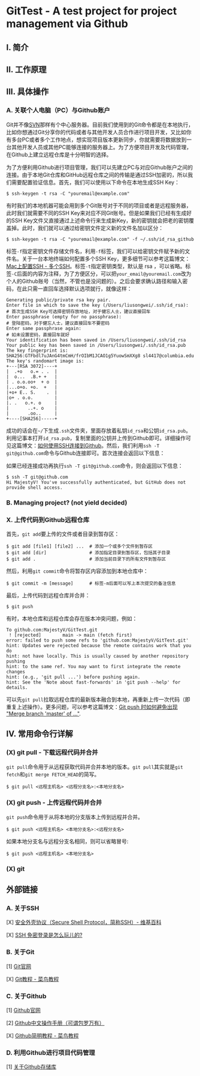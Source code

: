 # GitTest - A test project for project management via Github

## I. 简介

## II. 工作原理

## III. 具体操作

### A. 关联个人电脑（PC）与Github账户

Git并不像[SVN](https://subversion.apache.org/)那样有个中心服务器。目前我们使用到的Git命令都是在本地执行，比如你想通过Git分享你的代码或者与其他开发人员合作进行项目开发，又比如你有多台PC或者多个工作地点，想实现项目版本更新同步，你就需要将数据放到一台其他开发人员或其他PC能够连接的服务器上。为了方便项目开发及代码管理，在Github上建立远程仓库是十分明智的选择。

为了方便利用Github进行项目管理，我们可以先建立PC与对应Github账户之间的连接。由于本地Git仓库和GitHub远程仓库之间的传输是通过SSH加密的，所以我们需要配置验证信息。首先，我们可以使用以下命令在本地生成SSH Key：

```
$ ssh-keygen -t rsa -C "youremail@example.com"
```

有时我们的本地机器可能会用到多个Git账号对于不同的项目或者是远程服务器，此时我们就需要不同的SSH Key来对应不同Git账号。但是如果我们已经有生成好的SSH Key文件又直接通过上述命令行来生成新Key，新的密钥就会把老的密钥覆盖掉。此时，我们就可以通过给密钥文件定义新的文件名加以区分：

```
$ ssh-keygen -t rsa -C "youremail@example.com" -f ~/.ssh/id_rsa_github
```

标签```-f```指定密钥文件存储文件名，利用```-f```标签，我们可以给密钥文件赋予新的文件名。关于一台本地终端如何配置多个SSH Key，更多细节可以参考这篇博文：[Mac上配置SSH - 多个SSH](https://www.jianshu.com/p/d29ef6aefee2)。标签```-t```指定密钥类型，默认是 rsa ，可以省略。标签```-C```后面的内容为注释，为了方便区分，可以把```your_email@youremail.com```改为个人的Github账号（当然，不管也是没问题的）。之后会要求确认路径和输入密码，在此只需一直回车选择默认选项就行，就像这样：

```
Generating public/private rsa key pair.
Enter file in which to save the key (/Users/liusongwei/.ssh/id_rsa):  # 首次生成SSH Key可选择密钥存放地址，对于健忘人士，建议直接回车
Enter passphrase (empty for no passphrase):                           # 登陆密码，对于健忘人士，建议直接回车不要密码
Enter same passphrase again:                                          # 如未设置密码，直接回车就好
Your identification has been saved in /Users/liusongwei/.ssh/id_rsa
Your public key has been saved in /Users/liusongwei/.ssh/id_rsa.pub
The key fingerprint is:
SHA256:GTFbdl7uJAnG4tmCmH/frOIbM1JCAO1g5YuowSmXXg8 sl4417@columbia.edu
The key's randomart image is:
+---[RSA 3072]----+
|  .+o   o.= . .  |
|  o...  .B.+ +   |
| . o.o.oo+  + o  |
|...o+o. +o.  +   |
|+o+ E.. S.    .  |
|o+ . o.o.        |
|. .   o.+. o     |
|       ..+. o    |
|       .oo..     |
+----[SHA256]-----+
```

成功的话会在```~/```下生成```.ssh```文件夹，里面存放着私钥```id_rsa```和公钥```id_rsa.pub```。 利用记事本打开```id_rsa.pub```，复制里面的公钥并上传到Github即可。详细操作可见这篇博文：[如何使用SSH连接到Github](https://zhuanlan.zhihu.com/p/111344840)。然后，我们利用```ssh -T git@github.com```命令与Github连接即可。首次连接会返回以下信息：

如果已经连接成功再执行```ssh -T git@github.com```命令，则会返回以下信息：
```
$ ssh -T git@github.com
Hi MajestyV! You've successfully authenticated, but GitHub does not provide shell access.
```

### B. Managing project? (not yield decided)

### X. 上传代码到Github远程仓库

首先，```git add```要上传的文件或者目录到暂存区：

```
$ git add [file1] [file2] ...  # 添加一个或多个文件到暂存区
$ git add [dir]                # 添加指定目录到暂存区，包括其子目录
$ git add .                    # 添加当前目录下的所有文件到暂存区
```

然后，利用```git commit```命令将暂存区内容添加到本地仓库中：

```
$ git commit -m [message]      # 标签-m后面可以写上本次提交的备注信息
```

最后，上传代码到远程仓库并合并：

```
$ git push
```

有时，本地仓库和远程仓库会存在版本冲突问题，例如：

```
To github.com:MajestyV/GitTest.git
 ! [rejected]        main -> main (fetch first)
error: failed to push some refs to 'github.com:MajestyV/GitTest.git'
hint: Updates were rejected because the remote contains work that you do
hint: not have locally. This is usually caused by another repository pushing
hint: to the same ref. You may want to first integrate the remote changes
hint: (e.g., 'git pull ...') before pushing again.
hint: See the 'Note about fast-forwards' in 'git push --help' for details.
```

可以先```git pull```拉取远程仓库的最新版本融合到本地，再重新上传一次代码（即重复上述操作）。更多问题，可以参考这篇博文：[Git push 时如何避免出现 "Merge branch 'master' of ..."](https://www.cnblogs.com/Sinte-Beuve/p/9195018.html).

## IV. 常用命令行详解

### (X) git pull - 下载远程代码并合并
```git pull```命令用于从远程获取代码并合并本地的版本。```git pull```其实就是```git fetch```和```git merge FETCH_HEAD```的简写。

```
$ git pull <远程主机名> <远程分支名>:<本地分支名>
```

### (X) git push - 	上传远程代码并合并

```git push```命令用于从将本地的分支版本上传到远程并合并。

```
$ git push <远程主机名> <本地分支名>:<远程分支名>
```

如果本地分支名与远程分支名相同，则可以省略冒号:

```
$ git push <远程主机名> <本地分支名>
```

### (X) git

## 外部链接

### A. 关于SSH

[X] [安全外壳协议（Secure Shell Protocol，简称SSH）- 维基百科](https://zh.wikipedia.org/wiki/Secure_Shell)

[X] [SSH 免密登录是怎么玩儿的?](https://zhuanlan.zhihu.com/p/28423720)

### B. 关于Git

[1] [Git官网](https://git-scm.com/)

[X] [Git教程 - 菜鸟教程](https://www.runoob.com/git/git-tutorial.html)

### C. 关于Github

[1] [Github官网](https://github.com/)

[2] [Github中文操作手册（可谓包罗万有）](https://docs.github.com/zh/get-started)

[X] [Github简明教程 - 菜鸟教程](https://www.runoob.com/w3cnote/git-guide.html)

### D. 利用Github进行项目代码管理

[1] [关于Github存储库](https://docs.github.com/zh/repositories)
